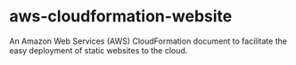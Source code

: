 # aws-cloudformation-website
An Amazon Web Services (AWS) CloudFormation document to facilitate the easy deployment of static websites to the cloud.
